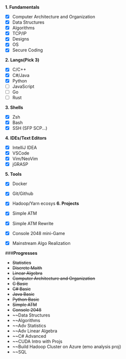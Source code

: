 **1. Fundamentals**
  - [X] Computer Architecture and Organization
  - [X] Data Structures
  - [X] Algorithms
  - [X] TCP/IP
  - [X] Designs
  - [x] OS
  - [x] Secure Coding
  
**2. Langs(Pick 3)**
  - [X] C/C++
  - [X] C#/Java
  - [X] Python
  - [ ] JavaScript
  - [ ] Go
  - [ ] Rust

**3. Shells**
  - [X] Zsh
  - [x] Bash
  - [x] SSH (SFP SCP...)
  
**4. IDEs/Text Editors**
  - [X] IntelliJ IDEA
  - [X] VSCode
  - [x] Vim/NeoVim
  - [x] jGRASP

**5. Tools**
  - [x] Docker
  - [X] Git/Github
  - [x] Hadoop/Yarn ecosys
**6. Projects**
  - [X] Simple ATM
  - [X] Simple ATM Rewrite
  - [X] Console 2048 mini-Game
  - [X] Mainstream Algo Realization
  
  
  
###**Progresses**

- ~~Statistics~~
- ~~Discrete Maith~~
- ~~Linear Algebra~~
- ~~Computer Architecture and Organization~~
- ~~C Basic~~
- ~~C# Basic~~
- ~~Java Basic~~
- ~~Python Basic~~
- ~~Simple ATM~~
- ~~Console 2048~~
- ~~Data Structures 
- ~~Algorithms 
- ~~Adv Statistics 
- ~~Adv Linear Algebra 
- ~~C# Advanced 
- ~~CUDA Intro with Projs
- ~~Build Hadoop Cluster on Azure (emo analysis proj)
- ~~SQL


